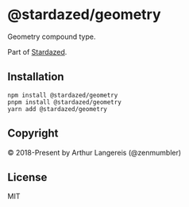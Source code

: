 @stardazed/geometry
===================
Geometry compound type.

Part of [Stardazed](https://github.com/stardazed/stardazed).

Installation
------------
```
npm install @stardazed/geometry
pnpm install @stardazed/geometry
yarn add @stardazed/geometry
```

Copyright
---------
© 2018-Present by Arthur Langereis (@zenmumbler)

License
-------
MIT
